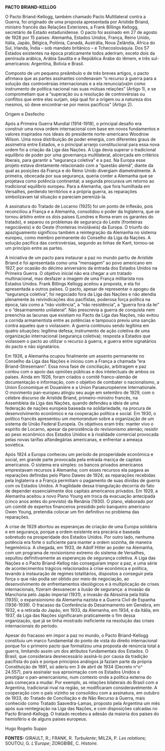 **PACTO BRIAND-KELLOG**

O Pacto Briand-Kellogg, também chamado Pacto Multilateral contra a
Guerra, foi originado de uma proposta apresentada por Aristide Briand,
ministro francês das Relações Exteriores, a Frank Billings Kellogg,
secretário de Estado estadunidense. O pacto foi assinado em 27 de agosto
de 1928 por 15 países: Alemanha, Estados Unidos, França, Reino Unido,
Itália, Japão, Bélgica, Polônia, Canadá, Austrália, Nova Zelândia,
África do Sul, Irlanda, Índia – sob mandato britânico – e
Tchecoslováquia. Dos 57 Estados existentes na época praticamente todos
aderiram, exceto dois da península arábica, Arábia Saudita e a República
Árabe do Iêmem, e três sul-americanos: Argentina, Bolívia e Brasil.

Composto de um pequeno preâmbulo e de três breves artigos, o pacto
afirmava que as partes assinantes condenavam “o recurso à guerra para a
solução das controvérsias internacionais e a ela renuncia(va)m como
instrumento de política nacional nas suas mútuas relações” (Artigo 1), e
se comprometiam que a “superação ou a resolução de controvérsias ou
conflitos que entre elas surjam, seja qual for a origem ou a natureza
dos mesmos, só deve encontrar-se por meios pacíficos” (Artigo 2).

Origem e Desfecho

Após a Primeira Guerra Mundial (1914-1918), o principal desafio era
construir uma nova ordem internacional com base em novos fundamentos e
valores inspirados nos ideais do presidente norte-americano Woodrow
Wilson. Uma nova distribuição de poder emergia, com diferentes graus de
assimetria entre Estados, e o principal arranjo constitucional para essa
nova ordem foi a criação da Liga das Nações. A Liga devia superar o
tradicional equilíbrio de poder por uma governança multilateral,
alicerçada em critérios liberais, para garantir a “segurança coletiva” e
a paz. Na Europa esse projeto estava diretamente relacionado com a
“questão alemã”, diante da qual as posições da França e do Reino Unido
divergiam diametralmente. A primeira, obcecada por sua segurança, queria
conter a Alemanha que se projetava como potência continental; a segunda
procurava um retorno ao tradicional equilíbrio europeu. Para a Alemanha,
que fora humilhada em Versalhes, perdendo territórios e a própria
guerra, as reparações simbolizavam tal situação e pareciam perenizá-la.

A assinatura do Tratado de Locarno (1925) foi um ponto de inflexão, pois
reconciliou a França e a Alemanha, consolidou o poder da Inglaterra, que
se tornou árbitro entre os dois países (Londres e Roma eram os garantes
do tratado), e separou os problemas de segurança do Leste (fronteiras
negociáveis) e do Oeste (fronteiras invioláveis) da Europa. O triunfo do
apaziguamento significou também a reintegração da Alemanha no sistema
europeu, como membro permanente do Conselho da Liga da Nações. A solução
pacífica das controvérsias, segundo as linhas de Kant, tornou-se um
princípio entre as partes.

A iniciativa de um pacto para instaurar a paz no mundo partiu de
Aristide Briand e foi apresentada como uma “mensagem” ao povo americano
em 1927, por ocasião do décimo aniversário da entrada dos Estados Unidos
na Primeira Guerra. O objetivo inicial não era chegar a um tratado
multinacional, mas desfazer a imagem de uma França militarista nos
Estados Unidos. Frank Billings Kellogg aceitou a proposta, e ela foi
apresentada a outros países. O pacto, apesar de representar o apogeu da
“segurança coletiva”, foi negociado fora da Liga das Nações e não
atendia plenamente às reivindicações dos pacifistas, poderosa força
política na época, tais como a “não violência”, a “não resistência”, a
“guerra fora da lei” e o “desarmamento unilateral”. Não prescrevia a
guerra de conquista nem preenchia as lacunas que existiam no Pacto da
Liga das Nações, não evitou a corrida armamentista entre as potências e
tampouco previu uma sanção contra aqueles que o violassem. A guerra
continuou sendo legítima em quatro situações: legítima defesa;
instrumento de ação coletiva de uma organização internacional (segurança
coletiva); resposta a Estados que violassem o pacto ao utilizar o
recurso à guerra, e guerra entre signatários do pacto e não signatários.

Em 1926, a Alemanha ocupou finalmente um assento permanente no Conselho
da Liga das Nações e iniciou com a França a chamada “era
Briand-Stresemann”. Essa nova fase de conciliação, arbitragem e paz
contou com o apoio das opiniões públicas e dos intelectuais de ambos os
países. Ainda em 1926, foram criados o comitê franco-alemão de
documentação e informação, com o objetivo de combater o nacionalismo, a
Union Économique et Douanière e a Union Panaeuropéenne Internationale. O
movimento pan-europeu atingiu seu auge em setembro de 1929, com o
célebre discurso de Aristide Briand, primeiro-ministro francês, na
Assembleia da Liga das Nações, quando defendeu a ideia de uma federação
de nações europeia baseada na solidariedade, na procura de
desenvolvimento econômico e na cooperação política e social. Em 1930, o
político francês apresentou um *memorandum* sobre a organização de um
sistema de União Federal Europeia. Os objetivos eram três: manter vivo o
espírito de Locarno, apesar da persistência do revisionismo alemão;
resistir ao peso econômico dos Estados Unidos e à rivalidade comercial
provocada pelas novas tarifas alfandegárias americanas, e enfrentar a
ameaça soviética.

Após 1924 a Europa conheceu um período de prosperidade econômica e
social, em grande parte provocada pela entrada maciça de capitais
americanos. O sistema era simples: os bancos privados americanos
emprestavam recursos à Alemanha; com esses recursos ela pagava as
reparações definidas pelo Plano Dawes de 1924; as reparações recebidas
pela Inglaterra e a França permitiam o pagamento de suas dívidas de
guerra com os Estados Unidos. A fragilidade dessa triangulação decorria
do fato de depender essencialmente dos capitais americanos privados. Em
1929, a Alemanha aceitou a novo Plano Young em troca da evacuação
antecipada (cinco anos antes do previsto) da Renânia (1930). O plano,
elaborado por um comitê de expertos financeiros presidido pelo banqueiro
americano Owen Young, pretendia colocar um fim definitivo no problema
das reparações.

A crise de 1929 abortou as esperanças de criação de uma Europa solidária
e em segurança, porque a ordem existente era precária e baseada
sobretudo na prosperidade dos Estados Unidos. Por outro lado, nenhuma
potência era forte o suficiente para manter a ordem sozinha, de maneira
hegemônica. A chegada, em 1933, de Adolf Hitler ao poder na Alemanha,
com um programa de revisionismo extremo do sistema de Versalhes,
sepultou definitivamente as esperanças de segurança coletiva. A Liga das
Nações e o Pacto Briand-Kellog não conseguiram impor a paz, e uma série
de acontecimentos trágicos relacionados à crise econômica e política,
levando à instauração de regimes totalitários, dispostos a conseguir
pela força o que não podia ser obtido por meio de negociação, ao
desenvolvimento de enfrentamentos ideológicos e à multiplicação de
crises internacionais, fizeram desvanecer a ilusão de segurança: a
invasão da Manchúria pelo Japão imperial (1931), a invasão da Abissínia
pela Itália (1935), o expansionismo da Alemanha nazista e a Guerra Civil
de Espanha (1936-1939). O fracasso da Conferência do Desarmamento em
Genebra, em 1932, e a retirada do Japão, em 1933, da Alemanha, em 1934,
e da Itália, em 1937, da Liga das Nações significaram praticamente o fim
dessa organização, que já se tinha mostrado ineficiente na resolução das
crises internacionais do período.

Apesar do fracasso em impor a paz no mundo, o Pacto Briand-Kellogg
constituiu um marco fundamental do ponto de vista do direito
internacional porque foi o primeiro pacto que formalizou uma proposta de
renúncia total à guerra, limitando assim um dos atributos fundamentais
dos Estados. O Brasil, que considerara desnecessário assiná-lo por causa
da tradição pacifista do país e porque princípios análogos já faziam
parte da própria Constituição de 1891, só aderiu em 3 de abril de 1934
(Decreto n^o^ 24.557), para assinalar sua aproximação com os Estados
Unidos e prestigiar o pan-americanismo, num contexto onde a política
externa do país começara a mudar. Por exemplo, as relações bilaterais do
Brasil com a Argentina, tradicional rival na região, se modificaram
consideravelmente. A cooperação com o país vizinho se consolidou com a
assinatura, em outubro de 1933, do Tratado de Conciliação e de Não
Recurso à Guerra, mais conhecido como Tratado Saavedra-Lamas, proposto
pela Argentina um mês após sua reintegração na Liga das Nações, e com
disposições calcadas no Pacto Briand-Kellogg. O tratado recebeu a adesão
da maioria dos países do hemisfério e de alguns países europeus.

Hugo Rogelio Suppo

**FONTES:** GIRAULT, R.; FRANK, R. *Turbulente*; MILZA, P. *Les
relations*; SOUTOU, G. *L’Europe*; ZORGBIBE, C. *Histoire.*
